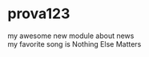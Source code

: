 # prova123

<module-two>
<div>my awesome new module about news</div>
</module-two>

<module-three>
<div>my favorite song is Nothing Else Matters</div>
</module-three>
